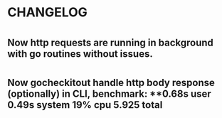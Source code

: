 # CHANGELOG 

#

## Now http requests are running in background with go routines without issues. 

#

## Now gocheckitout handle http body response (optionally) in CLI, benchmark: **0.68s user 0.49s system 19% cpu 5.925 total